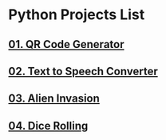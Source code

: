 # Python Projects List 
## [01. QR Code Generator](https://github.com/sabboshachi/Personal_Projects/tree/main/Python%20Projects/01.QR%20Code%20Generator)
## [02. Text to Speech Converter](https://github.com/sabboshachi/Personal_Projects/tree/main/Python%20Projects/02.Text%20to%20Speech%20Converter)
## [03. Alien Invasion](https://github.com/sabboshachi/Personal_Projects/tree/main/Python%20Projects/03.Alien%20Invasion)
## [04. Dice Rolling](https://github.com/sabboshachi/Personal_Projects/tree/main/Python%20Projects/04.Dice%20Rolling)